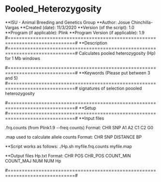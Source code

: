  # Pooled_Heterozygosity
**ISU - Animal Breeding and Genetics Group
**Author: Josue Chinchilla-Vargas
**Created (date): 11/3/2020
**Version (of the script): 1.0
**Program (if applicable): Plink
**Program Version (if applicable): 1.9
#==============================================================================#
**Description
#==============================================================================#
Calculates pooled heterozygosity (Hp) for 1 Mb windows

#==============================================================================#
**Keywords (Please put between 3 and 5)
#==============================================================================#
signatures of selection
poooled heterozygosity




#==============================================================================#
**Setup
#==============================================================================#
**Input files

.frq.counts (from Plink1.9 --freq counts)
Format: CHR SNP A1 A2 C1 C2 G0


.map used to calculate allele counts
Format: CHR SNP DISTANCE BP

**Script works as follows: 
./Hp.sh myfile.frq.counts myfile.map

**Output files
Hp.txt
Format:  CHR POS CHR_POS COUNT_MIN COUNT_MAJ NUM NUM Hp

#==============================================================================#

